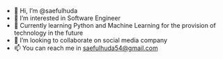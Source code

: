 - 👋 Hi, I’m @saefulhuda
- 👀 I’m interested in Software Engineer
- 🌱 Currently learning Python and Machine Learning for the provision of technology in the future 
- 💞️ I’m looking to collaborate on social media company
- 📫 You can reach me in saefulhuda54@gmail.com

<!---
saefulhuda/saefulhuda is a ✨ special ✨ repository because its `README.md` (this file) appears on your GitHub profile.
You can click the Preview link to take a look at your changes.
--->
